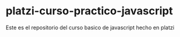 # platzi-curso-practico-javascript
Este es el repositorio del curso basico de javascript hecho en platzi 
